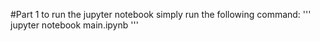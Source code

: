#Part 1
to run the jupyter notebook simply run the following command:
''' jupyter notebook main.ipynb '''
